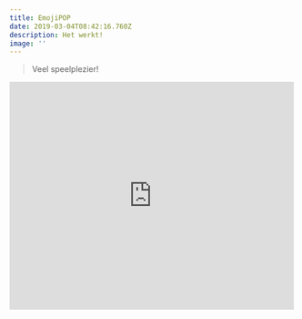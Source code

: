 ```yaml
---
title: EmojiPOP
date: 2019-03-04T08:42:16.760Z
description: Het werkt!
image: ''
---
```

> Veel speelplezier!

<!-- Place this code where you want the game to appear -->

<iframe src='https://games.gameboss.com/emojipop/index.html?lang=en' width='500' height='400' marginwidth='0' marginheight='0' hspace='0' vspace='0' frameborder='0' scrolling='no'></iframe>
